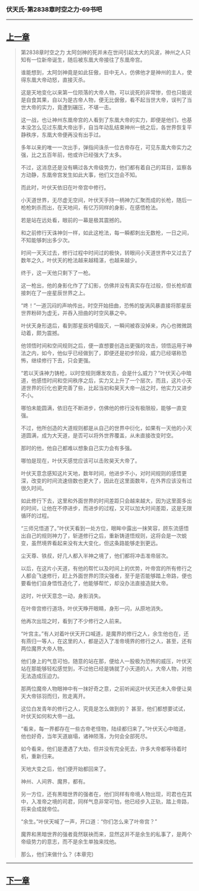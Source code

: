 ### 伏天氏-第2838章时空之力-69书吧

--------
[上一章](./f0184a91eb75074df19cc9dba6f95957.md)
--------


>
>
>
>第2838章时空之力
>太阿剑神的死并未在世间引起太大的风波，神州之人只知有一位新帝诞生，随后被东凰大帝接往了东凰帝宫。
>
>谁能想到，太阿剑神竟是如此狂傲，目中无人，仿佛他才是神州的主人，使得东凰大帝动怒，直接灭杀。
>
>这是天地变化以来第一位陨落的大帝人物，可以说死的非常惨，但也只能说是自食其果，自以为是古帝人物，便无比倨傲，看不起当世大帝，误判了当世大帝的实力，竟遭到碾压，不堪一击。
>
>这一战，也让神州东凰帝宫的人看到了东凰大帝的实力，即便是他们，也基本没怎么见过东凰大帝出手，自当年动乱结束神州一统之后，各世界恢复平静秩序，东凰大帝便再没有出手过。
>
>多年以来的唯一一次出手，弹指间诛杀一位古帝存在，可见东凰大帝实力之强，比之五百年前，他或许已经强大了太多。
>
>不过，这消息还是没有瞒过各大帝级势力，他们都有着自己的耳目，监察各方动静，东凰帝宫发生如此大事，他们又岂会不知。
>
>而此时，叶伏天依旧在叶帝宫中修行。
>
>小天道世界，无尽虚无空间，叶伏天手持一柄神力汇聚而成的长枪，随后一枪枪刺杀而出，在天地间，有亿万同样的身影，在感悟枪法。
>
>若是站在远处看，眼前的一幕是极其震撼的。
>
>和之前修行天诛神剑一样，如此这枪法，每一瞬都刺出无数枪，一日之间，不知能够刺出多少次。
>
>时间一天天过去，修行过程中时间过的极快，转眼间小天道世界中又过去了数年之久，叶伏天的枪法越来越精湛，也越来越少。
>
>终于，这一天他只剩下了一枪。
>
>这一枪出，他的身影化作了了幻影，仿佛并没有真实存在过般，但长枪却直接刺在了一座星辰世界之上。
>
>“咚！”一道沉闷的声响传出，时空开始扭曲，恐怖的旋涡风暴直接将那星辰世界粉碎为虚无，并吞入扭曲的时空风暴之中。
>
>叶伏天身形退后，看到那星辰坍塌毁灭，一瞬间被吞没掉来，内心也微微跳动着，颇为震撼。
>
>他领悟时间和空间规则之后，便一直想要创造出更强的攻击，领悟运用于神法之内，如今，他似乎已经做到了，即便还是初步阶段，威力已经堪称恐怖，继续修行下去，只会更强。
>
>“若以天诛神力铸枪，以时空规则爆发攻击，会是什么威力？”叶伏天心中暗道，他感悟时间和空间秩序之后，实力又上升了一个层次，而且，这片小天道世界的衍化也更完善了些，比起当初和昊天大帝一战之时，他实力又进步不小。
>
>哪怕未能圆满，依旧在不断进步，仿佛他的修行没有极限般，能够一直变强。
>
>不过，他所创造的大道规则都是从自己的世界中衍化，如果有一天他的小天道圆满，成为大天道，是否可以将外世界覆盖，从未直接改变时空。
>
>那时的他，他自己都难以想象自己实力会有多强。
>
>哪怕是现在，叶伏天感觉应该可以击败昊天大帝了。
>
>叶伏天意念感知这片天地，数年时间，他进步不小，对时间规则的感悟更深，改变的时间流速倍数也更大了，因此在这里面数年，在外界应该没有过很久时间。
>
>如此修行下去，这里和外面世界的时间差距只会越来越大，因为这里面多出的时间，让他在不停进步，而进步的过程，又可以加大时间差距，这是无限循环的过程。
>
>“三师兄悟道了。”叶伏天看到一处方位，眼眸中露出一抹笑容，顾东流感悟出自己的规则神力了，斩道修行之后，重新铸道悟规则，这将会是一次蜕变，虽然境界看起来没有太大变化，但这条路能够走到更远。
>
>尘天尊、铁叔，好几人都入半神之境了，他们都将冲击准帝层次。
>
>以后，在这片小天道，有他的帮忙以及时间上的优势，叶帝宫的所有修行之人都会飞速修行，赶上外面世界的顶尖强者，至于是否能够踏上帝路，便也要看他们自身悟性造化了，他能够帮忙，却没办法直接造就大帝。
>
>这时，叶伏天意念一动，身影消失。
>
>在叶帝宫修行道场，叶伏天睁开眼睛，身形一闪，从原地消失。
>
>他再次出现之时，看到了不少修行之人前来。
>
>“叶宫主。”有人对着叶伏天开口喊道，是魔界的修行之人，余生他也在，还有燕归一等人，在这里的人，都是迈入了准帝境界的修行之人，甚至，还有两位魔界大帝人物。
>
>他们身上的气息可怕，随意的站在那，便给人一股极为恐怖的威压，叶伏天站在那能够轻松感觉到，不过他已经是铸就了小天道的人，大帝人物，对他无法造成压迫力。
>
>那两位魔帝人物眼神中有一抹好奇之意，之前听闻这叶伏天还未入帝便让昊天大帝铩羽而归，败走离开。
>
>这位白发青年的修行之人，究竟是怎么做到的？
>甚至，他们都想要试试，叶伏天如何和大帝一战。
>
>“看来，每一界都存在一些古帝老怪物，陆续都归来了。”叶伏天心中暗道，他也好奇，当年天道崩塌，诸神陨落，为何会全部死尽。
>
>如今看来，他们是遭遇了大劫，但并没有完全死去，许多大帝都等待着时机，重新归来。
>
>天地大变之后，他们便开始都回来了。
>
>神州、人间界、魔界，都有。
>
>另一方位，还有黑暗世界的强者在，他们同样有帝境人物出现，司君也在其中，入准帝之境的司君，同样气息非常可怕，他已经步入正轨，踏上帝路，将来会成就帝位。
>
>“余生。”叶伏天喊了一声，开口道：“你们怎么来了叶帝宫？”
>
>魔界和黑暗世界的强者竟然联袂而来，显然这并不是余生的私事了，是两个帝级势力的意志，而不是余生单独来找他。
>
>那么，他们来做什么？
>(本章完)
>
>

--------
[下一章](./1a67d3d3af565a6e5b48a85a85da71d9.md)
--------
